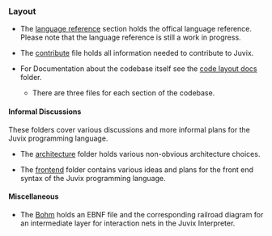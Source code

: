### Layout

- The [language reference](./reference) section holds the offical language reference.
  Please note that the language reference is still a work in progress.

- The [contribute](./CONTRIBUTING.md) file holds all information needed to contribute
  to Juvix.

- For Documentation about the codebase itself see the [code layout docs](./Code) folder.
  + There are three files for each section of the codebase.

#### Informal Discussions

These folders cover various discussions and more informal plans for the
Juvix programming language.

- The [architecture](./Architecture) folder holds various non-obvious
  architecture choices.

- The [frontend](./Frontend) folder contains various ideas and plans
  for the front end syntax of the Juvix programming language.

#### Miscellaneous

- The [Bohm](./Bohm) holds an EBNF file and the corresponding railroad diagram
  for an intermediate layer for interaction nets in the Juvix Interpreter.

